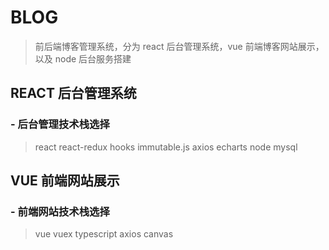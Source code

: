 # BLOG

> 前后端博客管理系统，分为 react 后台管理系统，vue 前端博客网站展示，以及 node 后台服务搭建

## REACT 后台管理系统

### - 后台管理技术栈选择

> react react-redux hooks immutable.js axios echarts node mysql

## VUE 前端网站展示

### - 前端网站技术栈选择

> vue vuex typescript axios canvas
